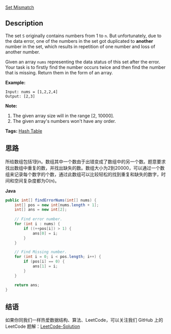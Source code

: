 [Set Mismatch][title]

## Description
The set `S` originally contains numbers from 1 to `n`. But unfortunately, due to the data error, one of the numbers in the set got duplicated to **another** number in the set, which results in repetition of one number and loss of another number.

Given an array `nums` representing the data status of this set after the error. Your task is to firstly find the number occurs twice and then find the number that is missing. Return them in the form of an array.

**Example:**

```
Input: nums = [1,2,2,4]
Output: [2,3]
```

**Note:**

1. The given array size will in the range [2, 10000].
2. The given array's numbers won't have any order.

**Tags:** [Hash Table](https://leetcode.com/tag/hash-table/)

## 思路
所给数组包括1到n。数组其中一个数由于出错变成了数组中的另一个数。题意要求找出数组中重复的数，并找出缺失的数。数组大小为2到20000，可以通过一个数组来记录每个数字的个数，通过此数组可以比较轻松的找到重复和缺失的数字，时间和空间复杂度都为O(n)。

**Java**

```java
public int[] findErrorNums(int[] nums) {
    int[] pos = new int[nums.length + 1];
    int[] ans = new int[2];
    
    // Find error number.
    for (int i : nums) {
        if ((++pos[i]) > 1) {
            ans[0] = i;
        }
    }

    // Find Missing number.
    for (int i = 0; i < pos.length; i++) {
        if (pos[i] == 0) {
            ans[1] = i;
        }
    }

    return ans;
}
```

## 结语

如果你同我们一样热爱数据结构、算法、LeetCode，可以关注我们 GitHub 上的 LeetCode 题解：[LeetCode-Solution][ls]

[title]: https://leetcode.com/problems/xxxx
[ls]: https://github.com/SDE603/LeetCode-Solution
